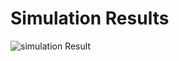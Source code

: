 # Simulation Results
![simulation Result](https://user-images.githubusercontent.com/71590162/190853526-aff789de-a77e-4134-8492-0686d0d27598.png)
